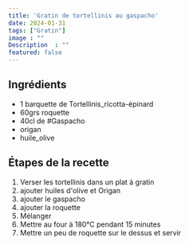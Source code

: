 ```yaml
---
title: 'Gratin de tortellinis au gaspacho'
date: 2024-01-31
tags: ["Gratin"]
image : ""
Description  : ""
featured: false
---
```

 

## Ingrédients 

- 1 barquette de Tortellinis_ricotta-épinard
- 60grs roquette 
- 40cl de #Gaspacho 
- origan
- huile_olive 

## Étapes de la recette 

1.  Verser les tortellinis dans un plat à gratin 
2. ajouter huiles d'olive et Origan 
3. ajouter le gaspacho 
4. ajouter la roquette 
5. Mélanger 
6. Mettre au four à 180°C pendant 15 minutes
7. Mettre un peu de roquette sur le dessus et servir




